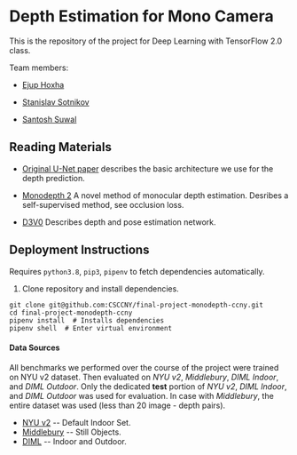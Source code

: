 # Depth Estimation for Mono Camera
This is the repository of the project for Deep Learning with TensorFlow 2.0 class.

Team members:

- [Ejup Hoxha](https://github.com/ehoxha91)

- [Stanislav Sotnikov](https://github.com/stansotn)

- [Santosh Suwal]( )


## Reading Materials ##

- [Original U-Net paper](https://arxiv.org/pdf/1505.04597.pdf) describes the basic architecture we use for 
  the depth prediction.
    
- [Monodepth 2](https://arxiv.org/pdf/1806.01260.pdf) A novel method of monocular depth estimation.
Desribes a self-supervised method, see occlusion loss.
  
- [D3V0](https://arxiv.org/pdf/2003.01060.pdf) Describes depth and pose estimation network.


## Deployment Instructions ##

Requires `python3.8`, `pip3`, `pipenv` to fetch dependencies automatically.

1. Clone repository and install dependencies.
```shell
git clone git@github.com:CSCCNY/final-project-monodepth-ccny.git
cd final-project-monodepth-ccny
pipenv install  # Installs dependencies
pipenv shell  # Enter virtual environment
```

#### Data Sources ####

All benchmarks we performed over the course of the project were trained on NYU v2 dataset.
Then evaluated on *NYU v2*, *Middlebury*, *DIML Indoor*, and *DIML Outdoor*. 
Only the dedicated **test** portion of *NYU v2*, *DIML Indoor*, and *DIML Outdoor* was used for evaluation.
In case with *Middlebury*, the entire dataset was used (less than 20 image - depth pairs).

 - [NYU v2](https://cs.nyu.edu/~silberman/datasets/nyu_depth_v2.html) -- Default Indoor Set.
 - [Middlebury](https://vision.middlebury.edu/stereo/data/) -- Still Objects.
 - [DIML](https://dimlrgbd.github.io) -- Indoor and Outdoor.
